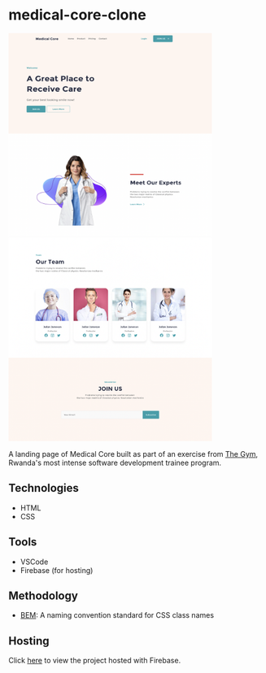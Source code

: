 # medical-core-clone
<p float="left">
    <img src="assets/screenshot-1.png" alt="Screenshot" width="400" height="400" />
    <img src="assets/screenshot-2.png" alt="Screenshot" width="400" height="400" />
</p>

A landing page of Medical Core built as part of an exercise from <a href="https://www.thegym-rwanda.com/" target="_blank">The Gym</a>, Rwanda's most intense software development trainee program. 

## Technologies

* HTML
* CSS

## Tools

* VSCode
* Firebase (for hosting)

## Methodology

* <a href="https://getbem.com/" target="_blank">BEM</a>: A naming convention standard for CSS class names

## Hosting

Click [here](https://medical-core-fa994.web.app/) to view the project hosted with Firebase. 

